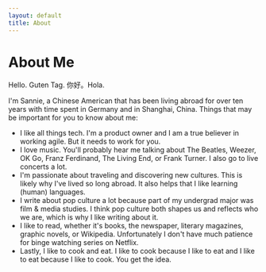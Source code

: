 ```yaml
---
layout: default
title: About
---
```

<div class="post">
	<h1 class="pageTitle">About Me</h1>
	<p class="intro">Hello. Guten Tag. 你好。Hola.</p>
	<p>
		I'm Sannie, a Chinese American that has been living abroad for over ten years with time spent in Germany and 
		in Shanghai, China. Things that may be important for you to know about me:
		<ul>
			<li>
				I like all things tech. I'm a product owner and I am a true believer in working agile. But it needs 
				to work for you.
			</li>
			<li>
				I love music. You'll probably hear me talking about The Beatles, Weezer, OK Go,
				Franz Ferdinand, The Living End, or Frank Turner. I also go to live concerts a lot.
			</li>
			<li>
				I'm passionate about traveling and discovering new cultures. This is likely why I've lived so long abroad.
				It also helps that I like learning (human) languages.
			</li>
			<li>
				I write about pop culture a lot because part of my undergrad major was film & media studies. I think
				pop culture both shapes us and reflects who we are, which is why I like writing about it.
			</li>
			<li>
				I like to read, whether it's books, the newspaper, literary magazines, graphic novels, or Wikipedia. Unfortunately
				I don't have much patience for binge watching series on Netflix.
			</li>
			<li>
				Lastly, I like to cook and eat. I like to cook because I like to eat and I like to eat because I like to cook. You get the idea.
			</li>
		</ul>
	</p>
</div>